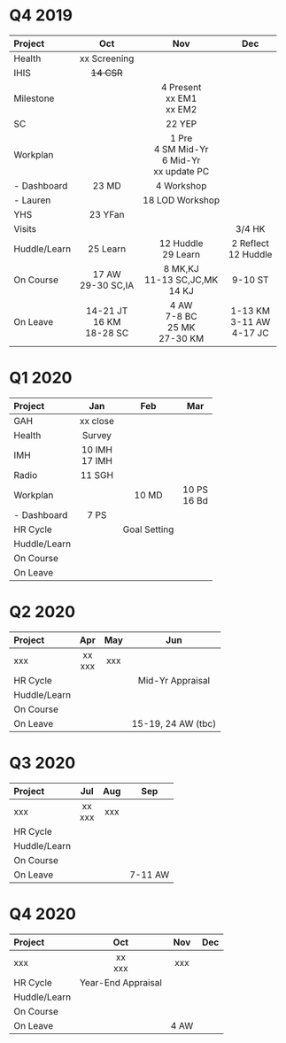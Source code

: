 <meta http-equiv="Cache-Control" content="no-cache, no-store, must-revalidate"/>
<meta http-equiv="Pragma" content="no-cache"/>
<meta http-equiv="Expires" content="0"/>

# Q4 2019

| Project       |  Oct                           |  Nov                                             |  Dec                          |
| :-----        | :---:                          | :---:                                            | :---:                         |
| Health        | xx Screening                   |                                                  |                               |
| IHIS          | ~~14 CSR~~                     |                                                  |                               |
| Milestone     |                                | 4 Present<br>xx EM1<br>xx EM2                    |                               |
| SC            |                                | 22 YEP                                           |                               |
| Workplan      |                                | 1 Pre<br>4 SM Mid-Yr<br>6 Mid-Yr<br>xx update PC |                               |
| - Dashboard   | 23 MD                          | 4 Workshop                                       |                               | 
| - Lauren      |                                | 18 LOD Workshop                                  |                               |
| YHS           | 23 YFan                        |                                                  |                               |
| Visits        |                                |                                                  | 3/4 HK                        |
| Huddle/Learn  | 25 Learn                       | 12 Huddle<br>29 Learn                            | 2 Reflect<br>12 Huddle        |
| On Course     | 17 AW<br>29-30 SC,IA           | 8 MK,KJ<br>11-13 SC,JC,MK<br>14 KJ               | 9-10 ST                       |
| On Leave      | 14-21 JT<br>16 KM<br>18-28 SC  | 4 AW<br>7-8 BC<br>25 MK<br>27-30 KM              | 1-13 KM<br>3-11 AW<br>4-17 JC |

# Q1 2020

| Project      |  Jan              |  Feb         |  Mar                |
| :-----       | :---:             | :---:        | :---:               |
| GAH          | xx close          |              |                     |
| Health       | Survey            |              |                     |
| IMH          | 10 IMH<br>17 IMH  |              |                     |
| Radio        | 11 SGH<br>        |              |                     |
| Workplan     |                   | 10 MD        | 10 PS<br>16 Bd      |
| - Dashboard  | 7 PS              |              |                     |
| HR Cycle     |                   | Goal Setting |                     |
| Huddle/Learn |                   |              |                     |
| On Course    |                   |              |                     |
| On Leave     |                   |              |                     |

# Q2 2020

| Project      |  Apr              |  May  |  Jun                       |
| :-----       | :---:             | :---: | :---:                      |
| xxx          | xx<br>xxx         | xxx   |                            | 
| HR Cycle     |                   |       | Mid-Yr Appraisal           |
| Huddle/Learn |                   |       |                            |
| On Course    |                   |       |                            |
| On Leave     |                   |       | 15-19, 24 AW (tbc)         |

# Q3 2020

| Project      |  Jul              |  Aug  |  Sep         |
| :-----       | :---:             | :---: | :---:        |
| xxx          | xx<br>xxx         | xxx   |              | 
| HR Cycle     |                   |       |              |
| Huddle/Learn |                   |       |              |
| On Course    |                   |       |              |
| On Leave     |                   |       | 7-11 AW      |

# Q4 2020

| Project      |  Oct               |  Nov      |  Dec  |
| :-----       | :---:              | :---:     | :---: |
| xxx          | xx<br>xxx          | xxx       |       | 
| HR Cycle     | Year-End Appraisal |           |       |
| Huddle/Learn |                    |           |       |
| On Course    |                    |           |       |
| On Leave     |                    | 4 AW      |       |
